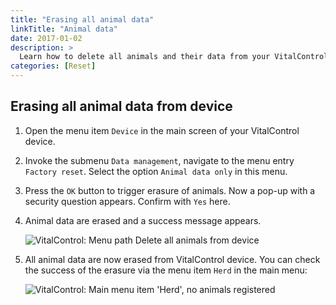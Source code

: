 ```yaml
---
title: "Erasing all animal data"
linkTitle: "Animal data"
date: 2017-01-02
description: >
  Learn how to delete all animals and their data from your VitalControl device.
categories: [Reset]
---
```

## Erasing all animal data from device

1. Open the menu item `Device` in the main screen of your VitalControl device.

1. Invoke the submenu `Data management`, navigate to the menu entry `Factory reset`. Select the option `Animal data only` in this menu.

1. Press the `OK` button to trigger erasure of animals. Now a pop-up with a security question appears. Confirm with `Yes` here.

1. Animal data are erased and a success message appears.

   ![VitalControl: Menu path Delete all animals from device](../images/eraseanimals.png "Delete all animals")

1. All animal data are now erased from VitalControl device. You can check the success of the erasure via the menu item `Herd` in the main menu:

   ![VitalControl: Main menu item 'Herd', no animals registered](../images/no-animals.png "No animals registered")
